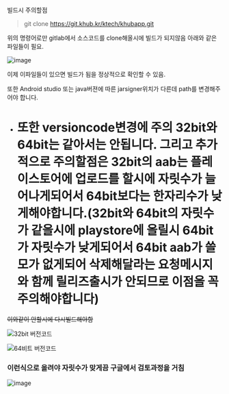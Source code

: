 빌드시 주의할점 

> git clone https://git.khub.kr/ktech/khubapp.git 

위의 명령어로만 gitlab에서 소스코드를 clone해올시에 빌드가 되지않음 아래와 같은 
파일들이 필요. 

![image](https://user-images.githubusercontent.com/40031858/74113358-ea149480-4be6-11ea-8255-0d296e449caa.png)

이제 이파일들이 있으면 빌드가 됨을 정상적으로 확인할 수 있음.

또한 Android studio 또는 java버젼에 따른 jarsigner위치가 다른데 path를 변경해주어야 합니다.  




* # 또한 versioncode변경에 주의 32bit와 64bit는 같아서는 안됩니다. 그리고 추가적으로 주의할점은 32bit의 aab는 플레이스토어에 업로드를 할시에 자릿수가 늘어나게되어서 64bit보다는 한자리수가 낮게해야합니다.(32bit와 64bit의 자릿수가 같을시에 playstore에 올릴시 64bit가 자릿수가 낮게되어서 64bit aab가 쓸모가 없게되어 삭제해달라는 요청메시지와 함께 릴리즈출시가 안되므로 이점을 꼭 주의해야합니다) 
~~이와같이 안할시에 다시빌드해야함~~ 

![32bit 버전코드](https://user-images.githubusercontent.com/40031858/74202661-78a11880-4cb0-11ea-9d92-18500263442e.JPG)

![64비트 버전코드](https://user-images.githubusercontent.com/40031858/74202665-7a6adc00-4cb0-11ea-9083-457c9ac937af.JPG)


### 이런식으로 올려야 자릿수가 맞게끔 구글에서 검토과정을 거침

![image](https://user-images.githubusercontent.com/40031858/74202882-1bf22d80-4cb1-11ea-8122-9f944a746fd6.png)